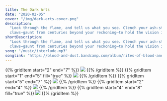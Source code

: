 ```yaml
---
title: The Dark Arts
date: "2020-02-05"
cover: "/img/dark-arts-cover.png"
description:
  "Look through the flame, and tell us what you see. Clench your ash-stained
  claws—gaunt from centuries beyond your reckoning—to hold the vision in place. Grapple with the shadows as they seep in from the edges of your vision, and do not quaver when devils emerge to peer back. They do not come to harm you. Listen to them. Watch as they remove their bloodless masks, and then stare into the abyss. Your heart may seize upon recognizing its own reflection. Let the thurible smoke carry your words into the unknown. Make small offerings of things you’ve found along life’s dusty paths, such as fragile carapaces that no longer sing but remain untouched in forsaken beauty. Blow out the candle, and sit in the darkness till you find what you’ve been too afraid to know."
shortDescription:
  "Look through the flame, and tell us what you see. Clench your ash-stained
  claws—gaunt from centuries beyond your reckoning—to hold the vision in place."
song: "/music/interlude.mp3"
songlink: "https://blood-and-dust.bandcamp.com/album/rites-of-blood-and-dust"
---
```


{{% gridItem start="2" end="7" %}}
![](/img/dark-arts/dark-arts-11.png)
{{% /gridItem %}}
{{% gridItem start="1" end="5" fill="true" %}}
![](/img/dark-arts/dark-arts-16.png)
{{% /gridItem %}}
{{% gridItem start="5" end="7" %}}
![](/img/dark-arts/dark-arts-4.png)
{{% /gridItem %}}
{{% gridItem start="2" end="4" %}}
![](/img/dark-arts/dark-arts-2.png)
{{% /gridItem %}}
{{% gridItem start="4" end="8" fill="true" %}}
![](/img/dark-arts/dark-arts-12.png)
{{% /gridItem %}}
